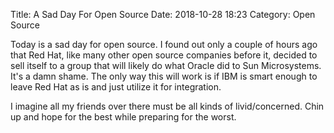 Title: A Sad Day For Open Source
Date: 2018-10-28 18:23
Category: Open Source

Today is a sad day for open source.  I found out only a couple of hours ago that Red Hat, like
many other open source companies before it, decided to sell itself to a group that will likely
do what Oracle did to Sun Microsystems.  It's a damn shame.  The only way this will work is if
IBM is smart enough to leave Red Hat as is and just utilize it for integration.

I imagine all my friends over there must be all kinds of livid/concerned.  Chin up and hope for
the best while preparing for the worst.
